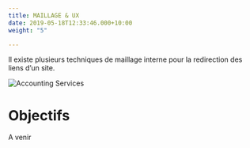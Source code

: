```yaml
---
title: MAILLAGE & UX
date: 2019-05-18T12:33:46.000+10:00
weight: "5"

---
```

Il existe plusieurs techniques de maillage interne pour la redirection des liens d’un site.

![Accounting Services](/images/austin-distel-nGc5RT2HmF0-unsplash.jpg)

# Objectifs

A venir
